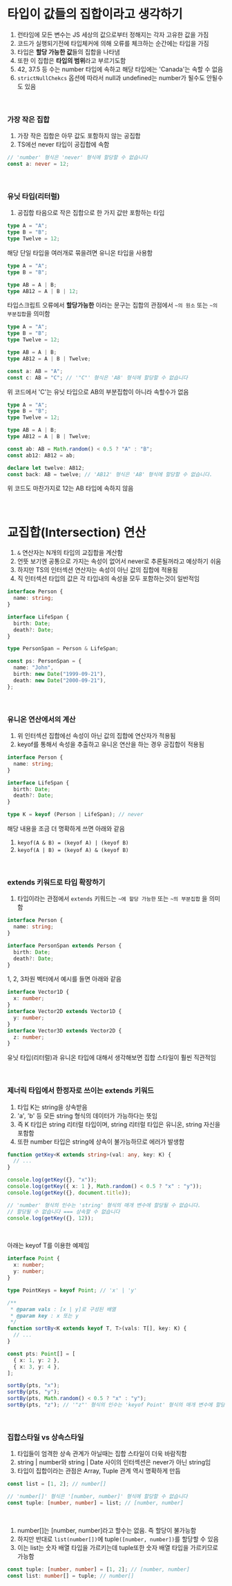 # 타입이 값들의 집합이라고 생각하기

1. 런타임에 모든 변수는 JS 세상의 값으로부터 정해지는 각자 고유한 값을 가짐
2. 코드가 실행되기전에 타입체커에 의해 오류를 체크하는 순간에는 타입을 가짐
3. 타입은 **할당 가능한 값**들의 집합을 나타냄
4. 또한 이 집합은 **타입의 범위**라고 부르기도함
5. 42, 37.5 등 수는 number 타입에 속하고 해당 타입에는 'Canada'는 속할 수 없음
6. `strictNullChekcs` 옵션에 따라서 null과 undefined는 number가 될수도 안될수도 있음

<br/>

### 가장 작은 집합

1. 가장 작은 집합은 아무 값도 포함하지 않는 공집합
2. TS에선 never 타입이 공집합에 속함

```ts
// 'number' 형식은 'never' 형식에 할당할 수 없습니다
const a: never = 12;
```

<br/>

### 유닛 타입(리터럴)

1. 공집합 타음으로 작은 집합으로 한 가지 값만 포함하는 타입

```ts
type A = "A";
type B = "B";
type Twelve = 12;
```

해당 단일 타입을 여러개로 묶을려면 유니온 타입을 사용함

```ts
type A = "A";
type B = "B";

type AB = A | B;
type AB12 = A | B | 12;
```

타입스크립트 오류에서 **할당가능한** 이라는 문구는 집합의 관점에서 `~의 원소` 또는 `~의 부분집합`을 의미함

```ts
type A = "A";
type B = "B";
type Twelve = 12;

type AB = A | B;
type AB12 = A | B | Twelve;

const a: AB = "A";
const c: AB = "C"; // '"C"' 형식은 'AB' 형식에 할당할 수 없습니다
```

위 코드에서 'C'는 유닛 타입으로 AB의 부분집합이 아니라 속할수가 없음

```ts
type A = "A";
type B = "B";
type Twelve = 12;

type AB = A | B;
type AB12 = A | B | Twelve;

const ab: AB = Math.random() < 0.5 ? "A" : "B";
const ab12: AB12 = ab;

declare let twelve: AB12;
const back: AB = twelve; // 'AB12' 형식은 'AB' 형식에 할당할 수 없습니다.
```

위 코드도 마찬가지로 12는 AB 타입에 속하지 않음

<br/>

# 교집합(Intersection) 연산

1. `&` 연산자는 N개의 타입의 교집합을 계산함
2. 언뜻 보기엔 공통으로 가지는 속성이 없어서 never로 추론될꺼라고 예상하기 쉬움
3. 하지만 TS의 인터섹션 연산자는 속성이 아닌 값의 집합에 적용됨
4. 직 인터섹션 타입의 값은 각 타입내의 속성을 모두 포함하는것이 일반적임

```ts
interface Person {
  name: string;
}

interface LifeSpan {
  birth: Date;
  death?: Date;
}

type PersonSpan = Person & LifeSpan;

const ps: PersonSpan = {
  name: "John",
  birth: new Date("1999-09-21"),
  death: new Date("2000-09-21"),
};
```

<br/>

### 유니온 연산에서의 계산

1. 위 인터섹션 집합에선 속성이 아닌 값의 집합에 연산자가 적용됨
2. keyof를 통해서 속성을 추출하고 유니온 연산을 하는 경우 공집합이 적용됨

```ts
interface Person {
  name: string;
}

interface LifeSpan {
  birth: Date;
  death?: Date;
}

type K = keyof (Person | LifeSpan); // never
```

해당 내용을 조금 더 명확하게 쓰면 아래와 같음

1. `keyof(A & B) = (keyof A) | (keyof B)`
2. `keyof(A | B) = (keyof A) & (keyof B)`

<br/>

### extends 키워드로 타입 확장하기

1. 타입이라는 관점에서 `extends` 키워드는 `~에 할당 가능한` 또는 `~의 부분집합` 을 의미함

```ts
interface Person {
  name: string;
}

interface PersonSpan extends Person {
  birth: Date;
  death?: Date;
}
```

1, 2, 3차원 벡터에서 예시를 들면 아래와 같음

```ts
interface Vector1D {
  x: number;
}
interface Vector2D extends Vector1D {
  y: number;
}
interface Vector3D extends Vector2D {
  z: number;
}
```

유닛 타입(리터럴)과 유니온 타입에 대해서 생각해보면 집합 스타일이 훨씬 직관적임

<br/>

### 제너릭 타입에서 한정자로 쓰이는 extends 키워드

1. 타입 K는 string을 상속받음
2. 'a', 'b' 등 모든 string 형식의 데이터가 가능하다는 뜻임
3. 즉 K 타입은 string 리터럴 타입이며, string 리터럴 타입은 유니온, string 자신을 포함함
4. 또한 number 타입은 string에 상속이 불가능하므로 에러가 발생함

```ts
function getKey<K extends string>(val: any, key: K) {
  // ...
}

console.log(getKey({}, "x"));
console.log(getKey({ x: 1 }, Math.random() < 0.5 ? "x" : "y"));
console.log(getKey({}, document.title));

// 'number' 형식의 인수는 'string' 형식의 매개 변수에 할당될 수 없습니다.
// 할당될 수 없습니다 === 상속할 수 없습니다
console.log(getKey({}, 12));
```

<br/>

아래는 keyof T를 이용한 예제임

```ts
interface Point {
  x: number;
  y: number;
}

type PointKeys = keyof Point; // 'x' | 'y'

/**
 * @param vals : [x | y]로 구성된 배열
 * @param key : x 또는 y
 */
function sortBy<K extends keyof T, T>(vals: T[], key: K) {
  // ...
}

const pts: Point[] = [
  { x: 1, y: 2 },
  { x: 3, y: 4 },
];

sortBy(pts, "x");
sortBy(pts, "y");
sortBy(pts, Math.random() < 0.5 ? "x" : "y");
sortBy(pts, "z"); // '"z"' 형식의 인수는 'keyof Point' 형식의 매개 변수에 할당될 수 없습니다.
```

<br/>

### 집합스타일 vs 상속스타일

1. 타입들이 엄격한 상속 관계가 아닐때는 집합 스타일이 더욱 바람직함
2. string | number와 string | Date 사이의 인터섹션은 never가 아닌 string임
3. 타입이 집합이라는 관점은 Array, Tuple 관계 역시 명확하게 만듬

```ts
const list = [1, 2]; // number[]

// 'number[]' 형식은 '[number, number]' 형식에 할당할 수 없습니다
const tuple: [number, number] = list; // [number, number]
```

<br/>

1. number[]는 [number, number]라고 할수는 없음. 즉 할당이 불가능함
2. 하지만 반대로 `list(number[])`에 tuple`([number, number])`를 할당할 수 있음
3. 이는 list는 숫자 배열 타입을 가르키는데 tuple또한 숫자 배열 타입을 가르키므로 가능함

```ts
const tuple: [number, number] = [1, 2]; // [number, number]
const list: number[] = tuple; // number[]
```
